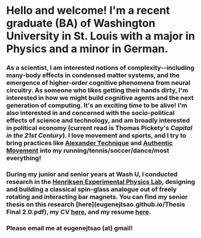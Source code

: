 # Hello and welcome! I'm a recent graduate (BA) of Washington University in St. Louis with a major in Physics and a minor in German.
### As a scientist, I am interested notions of complexity--including many-body effects in condensed matter systems, and the emergence of higher-order cognitive phenomena from neural circuitry. As someone who likes getting their hands dirty, I'm interested in how we might build cognitive agents and the next generation of computing. It's an exciting time to be alive! I'm also interested in and concerned with the socio-political effects of science and technology, and am broadly interested in political economy (current read is Thomas Pickety's _Capital in the 21st Century_). I love movement and sports, and I try to bring practices like [Alexander Technique](https://en.wikipedia.org/wiki/Alexander_technique) and [Authentic Movement](https://en.wikipedia.org/wiki/Authentic_Movement) into my running/tennis/soccer/dance/most everything!
### During my junior and senior years at Wash U, I conducted research in the [Henriksen Experimental Physics Lab](http://physics.wustl.edu/henriksen/), designing and building a classical spin-glass analogue out of freely rotating and interacting bar magnets. You can find my senior thesis on this research [here](eugenejtsao.github.io/Thesis Final 2.0.pdf), my CV [here](eugenejtsao.github.io/WebCV_6:16:17.pdf), and my resume [here](eugenejtsao.github.io/ResumeInternet.pdf).
### Please email me at eugenejtsao (at) gmail!

